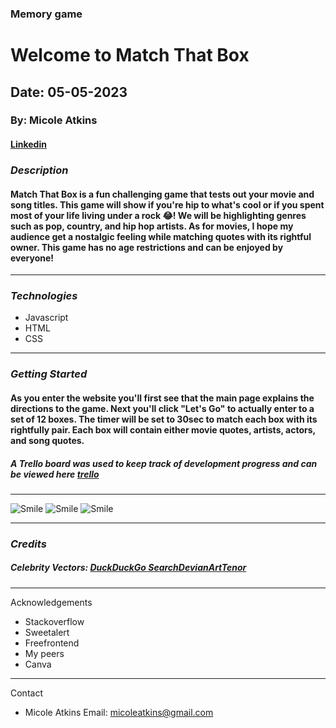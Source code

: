 ### Memory game

# Welcome to Match That Box

## Date: 05-05-2023

### By: Micole Atkins

#### [Linkedin](https://www.linkedin.com/in/micoleatkins/)

### **_Description_**

#### Match That Box is a fun challenging game that tests out your movie and song titles. This game will show if you're hip to what's cool or if you spent most of your life living under a rock :joy:! We will be highlighting genres such as pop, country, and hip hop artists. As for movies, I hope my audience get a nostalgic feeling while matching quotes with its rightful owner. This game has no age restrictions and can be enjoyed by everyone!

---

### **_Technologies_**

- Javascript
- HTML
- CSS

---

### **_Getting Started_**

#### As you enter the website you'll first see that the main page explains the directions to the game. Next you'll click "Let's Go" to actually enter to a set of 12 boxes. The timer will be set to 30sec to match each box with its rightfully pair. Each box will contain either movie quotes, artists, actors, and song quotes.

##### A Trello board was used to keep track of development progress and can be viewed here [trello](https://trello.com/b/gkcSvMbm/project-1-matching-game)

---

![Smile](https://external-content.duckduckgo.com/iu/?u=https%3A%2F%2Fimg.freepik.com%2Ffree-vector%2Fcelebrity-red-carpet-flat-vector-illustration_82574-7565.jpg%3Fsize%3D626%26ext%3Djpg&f=1&nofb=1&ipt=c6fc63adf35121bb1ea4024dc7c2f920389c07baeb02d525908ac72e1726dbe6&ipo=images)
![Smile](https://external-content.duckduckgo.com/iu/?u=http%3A%2F%2Fmedia.giphy.com%2Fmedia%2F70TE5apiAcLPa%2Fgiphy.gif&f=1&nofb=1&ipt=0cf8c7f55a30cd0d5484b95967fa310dd46cce107b8a3ef1e057f1331e1e1364&ipo=images)
![Smile](https://media1.tenor.com/images/9f4ff8ab39d5622dfc9505f96828d698/tenor.gif?itemid=16285714)

---

### **_Credits_**

##### Celebrity Vectors: [DuckDuckGo Search](http://www.duckduckgo.com)[DevianArt](http://www.deviantart.com)[Tenor](http://www.tenor.com)

#####

---

Acknowledgements

- Stackoverflow
- Sweetalert
- Freefrontend
- My peers
- Canva

---

Contact

- Micole Atkins
  Email: micoleatkins@gmail.com
